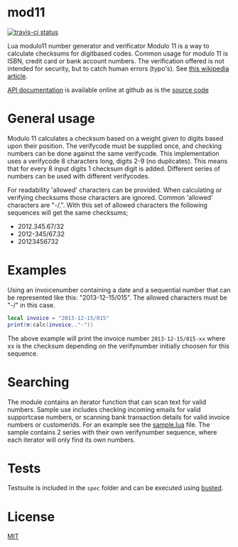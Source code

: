 mod11
=====

[![travis-ci status](https://secure.travis-ci.org/Tieske/mod11.png)](http://travis-ci.org/#!/Tieske/mod11/builds)

Lua modulo11 number generator and verificator
Modulo 11 is a way to calculate checksums for digitbased codes. Common usage for modulo 11 is ISBN, credit card or bank account numbers. The verification offered is not intended for security, but to catch human errors (typo's). See [this wikipedia article](http://en.wikipedia.org/wiki/Check_digit).

[API documentation](http://tieske.github.io/mod11/) is available online at github as is the [source code](https://github.com/Tieske/mod11)

General usage
=============
Modulo 11 calculates a checksum based on a weight given to digits based upon their position. The verifycode must be supplied once, and checking numbers can be done against the same verifycode.
This implementation uses a verifycode 8 characters long, digits 2-9 (no duplicates). This means that for every 8 input digits 1 checksum digit is added. Different series of numbers can be used with different verifycodes.

For readability 'allowed' characters can be provided. When calculating or verifying checksums those characters are ignored. Common 'allowed' characters are "-/.".
With this set of allowed characters the following sequences will get the same checksums;

 - 2012.345.67/32
 - 2012-345/67.32
 - 20123456732

Examples
========
Using an invoicenumber containing a date and a sequential number that can be represented like this: "2013-12-15/015". The allowed characters must be "-/" in this case.
```lua
local invoice = "2013-12-15/015"
print(m:calc(invoice.."-"))
````
The above example will print the invoice number `2013-12-15/015-xx` where xx is the checksum depending on the verifynumber initially choosen for this sequence.

Searching
=========
The module contains an iterator function that can scan text for valid numbers. Sample use includes checking incoming emails for valid supportcase numbers, or scanning bank transaction details for valid invoice numbers or customerids.
For an example see the [sample.lua](https://github.com/Tieske/mod11/blob/master/samples/sample.lua) file. The sample contains 2 series with their own verifynumber sequence, where each iterator will only find its own numbers.

Tests
=====
Testsuite is included in the `spec` folder and can be executed using [busted](http://olivinelabs.com/busted).

License
=======
[MIT](https://github.com/Tieske/mod11/blob/master/LICENSE)




